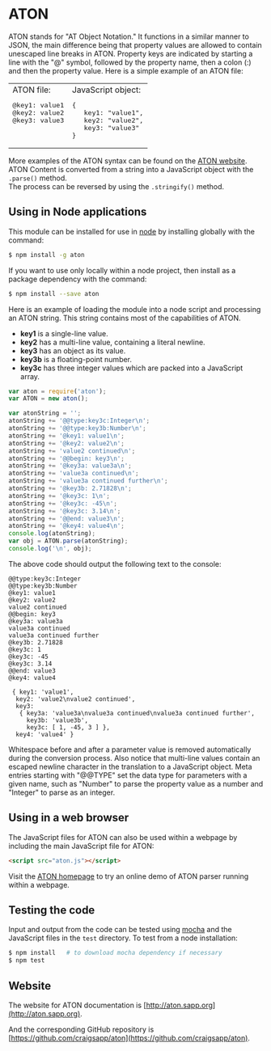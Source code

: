ATON
===============

ATON stands for "AT Object Notation."  It functions in a similar
manner to JSON, the main difference being that property values are
allowed to contain unescaped line breaks in ATON.  Property keys
are indicated by starting a line with the "@" symbol, followed by
the property name, then a colon (:) and then the property value.
Here is a simple example of an ATON file:

<center>
<table>
<tr valign=top>
<td>
ATON file:
<pre>
@key1: value1
@key2: value2
@key3: value3
</pre>
</td>
<td>
JavaScript object:
<pre>
{
   key1: "value1",
   key2: "value2",
   key3: "value3"
}
</td>
</tr>
</table>
</center>


More examples of the ATON syntax can be found on the 
[ATON website](http://aton.sapp.org).  ATON Content is converted 
from a string into a JavaScript object with the `.parse()` method.  
The process can be reversed by using the `.stringify()` method.


## Using in Node applications

This module can be installed for use in [node](http://nodejs.org) by
installing globally with the command:

``` bash
$ npm install -g aton
```

If you want to use only locally within a node project, then install
as a package dependency with the command:

``` bash
$ npm install --save aton
```

Here is an example of loading the module into a node script and processing
an ATON string.  This string contains most of the capabilities of
ATON.

* **key1** is a single-line value.
* **key2** has a multi-line value, containing a literal newline.
* **key3** has an object as its value.
* **key3b** is a floating-point number.
* **key3c** has three integer values which are packed into a JavaScript array.

``` javascript
var aton = require('aton');
var ATON = new aton();

var atonString = '';
atonString += '@@type:key3c:Integer\n';
atonString += '@@type:key3b:Number\n';
atonString += '@key1: value1\n';
atonString += '@key2: value2\n';
atonString += 'value2 continued\n';
atonString += '@@begin: key3\n';
atonString += '@key3a: value3a\n';
atonString += 'value3a continued\n';
atonString += 'value3a continued further\n';
atonString += '@key3b: 2.71828\n';
atonString += '@key3c: 1\n';
atonString += '@key3c: -45\n';
atonString += '@key3c: 3.14\n';
atonString += '@@end: value3\n';
atonString += '@key4: value4\n';
console.log(atonString);
var obj = ATON.parse(atonString);
console.log('\n', obj);
```

The above code should output the following text to the console:

``` text
@@type:key3c:Integer
@@type:key3b:Number
@key1: value1
@key2: value2
value2 continued
@@begin: key3
@key3a: value3a
value3a continued
value3a continued further
@key3b: 2.71828
@key3c: 1
@key3c: -45
@key3c: 3.14
@@end: value3
@key4: value4

 { key1: 'value1',
  key2: 'value2\nvalue2 continued',
  key3:
   { key3a: 'value3a\nvalue3a continued\nvalue3a continued further',
     key3b: 'value3b',
     key3c: [ 1, -45, 3 ] },
  key4: 'value4' }
```

Whitespace before and after a parameter value is removed automatically
during the conversion process.  Also notice that multi-line values
contain an escaped newline character in the translation to a
JavaScript object. Meta entries starting with "@@TYPE" set the data
type for parameters with a given name, such as "Number" to parse the
property value as a number and "Integer" to parse as an integer.


## Using in a web browser

The JavaScript files for ATON can also be used within
a webpage by including the main JavaScript file for ATON:

``` HTML
<script src="aton.js"></script>
```

Visit the [ATON homepage](http://aton.sapp.org#online) to try an online
demo of ATON parser running within a webpage.


## Testing the code

Input and output from the code can be tested using
[mocha](http://mochajs.org) and the JavaScript files in the `test`
directory.  To test from a node installation:

``` bash
$ npm install   # to download mocha dependency if necessary
$ npm test
```


## Website

The website for ATON documentation is
[http://aton.sapp.org](http://aton.sapp.org).

And the corresponding GitHub repository is
[https://github.com/craigsapp/aton](https://github.com/craigsapp/aton).


